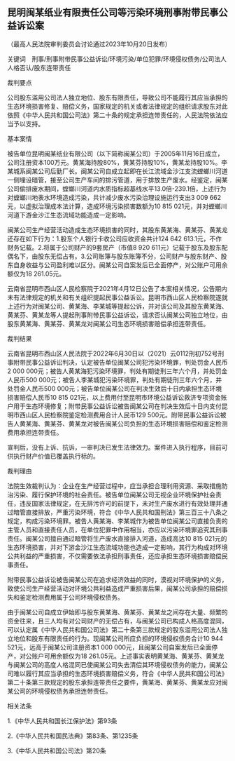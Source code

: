## 昆明闽某纸业有限责任公司等污染环境刑事附带民事公益诉讼案

（最高人民法院审判委员会讨论通过2023年10月20日发布）



关键词　刑事/刑事附带民事公益诉讼/环境污染/单位犯罪/环境侵权债务/公司法人人格否认/股东连带责任

裁判要点

公司股东滥用公司法人独立地位、股东有限责任，导致公司不能履行其应当承担的生态环境损害修复、赔偿义务，国家规定的机关或者法律规定的组织请求股东对此依照《中华人民共和国公司法》第二十条的规定承担连带责任的，人民法院依法应当予以支持。

基本案情

被告单位昆明闽某纸业有限公司（以下简称闽某公司）于2005年11月16日成立，公司注册资本100万元。黄某海持股80%，黄某芬持股10%，黄某龙持股10%。李某城系闽某公司后勤厂长。闽某公司自成立起即在长江流域金沙江支流螳螂川河道一侧埋设暗管，接至公司生产车间的排污管道，用于排放生产废水。经鉴定，闽某公司偷排废水期间，螳螂川河道内水质指标超基线水平13.0倍-239.1倍，上述行为对螳螂川地表水环境造成污染，共计减少废水污染治理设施运行支出3 009 662元，以虚拟治理成本法计算，造成环境污染损害数额为10 815 021元，并对螳螂川河道下游金沙江生态流域功能造成一定影响。

闽某公司生产经营活动造成生态环境损害的同时，其股东黄某海、黄某芬、黄某龙还存在如下行为：1.股东个人银行卡收公司应收资金共计124 642 613.1元，不作财务记载。2.将属于公司财产的9套房产（市值8 920 611元）记载于股东及股东配偶名下，由股东无偿占有。3.公司账簿与股东账簿不分，公司财产与股东财产、股东自身收益与公司盈利难以区分。闽某公司自案发后已全面停产，对公账户可用余额仅为18 261.05元。

云南省昆明市西山区人民检察院于2021年4月12日公告了本案相关情况，公告期内未有法律规定的机关和有关组织提起民事公益诉讼。昆明市西山区人民检察院遂就上述行为对闽某公司、黄某海、李某城等提起公诉，并对该公司及其股东黄某海、黄某芬、黄某龙等人提起刑事附带民事公益诉讼，请求否认闽某公司独立地位，由股东黄某海、黄某芬、黄某龙对闽某公司生态环境损害赔偿承担连带责任。

裁判结果

云南省昆明市西山区人民法院于2022年6月30日以（2021）云0112刑初752号刑事附带民事公益诉讼判决，认定被告单位闽某公司犯污染环境罪，判处罚金人民币2 000 000元；被告人黄某海犯污染环境罪，判处有期徒刑三年六个月，并处罚金人民币500 000元；被告人李某城犯污染环境罪，判处有期徒刑三年六个月，并处罚金人民币500 000元；被告单位闽某公司在判决生效后十日内承担生态环境损害赔偿人民币10 815 021元，以上费用付至昆明市环境公益诉讼救济专项资金账户用于生态环境修复；附带民事公益诉讼被告闽某公司在判决生效后十日内支付昆明市西山区人民检察院鉴定检测费用合计人民币129 500元。附带民事公益诉讼被告人黄某海、黄某芬、黄某龙对被告闽某公司负担的生态环境损害赔偿和鉴定检测费用承担连带责任。

宣判后，没有上诉、抗诉，一审判决已发生法律效力。案件进入执行程序，目前可供执行财产价值已覆盖执行标的。

裁判理由

法院生效裁判认为：企业在生产经营过程中，应当承担合理利用资源、采取措施防治污染、履行保护环境的社会责任。被告单位闽某公司无视企业环境保护社会责任，违反国家法律规定，在无排污许可的前提下，未对生产废水进行有效处理并通过暗管直接排放，严重污染环境，符合《中华人民共和国刑法》第三百三十八条之规定，构成污染环境罪。被告人黄某海、李某城作为被告单位闽某公司直接负责的主管人员和直接责任人员，在单位犯罪中作用相当，亦应以污染环境罪追究其刑事责任。闽某公司擅自通过暗管将生产废水直接排入河道，造成高达10 815 021元的生态环境损害，并对下游金沙江生态流域功能也造成一定影响，其行为构成对环境公共利益的严重损害，不仅需要依法承担刑事责任，还应承担生态环境损害赔偿民事责任。

附带民事公益诉讼被告闽某公司在追求经济效益的同时，漠视对环境保护的义务，致使公司生产经营活动对环境公共利益造成严重损害后果，闽某公司承担的赔偿损失和鉴定检测费用属于公司环境侵权债务。

由于闽某公司自成立伊始即与股东黄某海、黄某芬、黄某龙之间存在大量、频繁的资金往来，且三人均有对公司财产的无偿占有，与闽某公司已构成人格高度混同，可以认定属《中华人民共和国公司法》第二十条第三款规定的股东滥用公司法人独立地位和股东有限责任的行为。现闽某公司所应负担的环境侵权债务合计10 944 521元，远高于闽某公司注册资本1 000 000元，且闽某公司自案发后已全面停产，对公账户可用余额仅为18 261.05元。上述事实表明黄某海、黄某芬、黄某龙与闽某公司的高度人格混同已使闽某公司失去清偿其环境侵权债务的能力，闽某公司难以履行其应当承担的生态环境损害赔偿义务，符合《中华人民共和国公司法》第二十条第三款规定的股东承担连带责任之要件，黄某海、黄某芬、黄某龙应对闽某公司的环境侵权债务承担连带责任。

相关法条

1.《中华人民共和国长江保护法》第93条

2.《中华人民共和国民法典》第83条、第1235条

3.《中华人民共和国公司法》第20条


